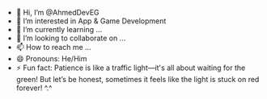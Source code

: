 - 👋 Hi, I’m @AhmedDevEG
- 👀 I’m interested in App & Game Development
- 🌱 I’m currently learning ...
- 💞️ I’m looking to collaborate on ...
- 📫 How to reach me ...
- 😄 Pronouns: He/Him
- ⚡ Fun fact: Patience is like a traffic light—it's all about waiting for the green! But let’s be honest, sometimes it feels like the light is stuck on red forever! ^.^

<!---
AhmedDevEG/AhmedDevEG is a ✨ special ✨ repository because its `README.md` (this file) appears on your GitHub profile.
You can click the Preview link to take a look at your changes.
--->
